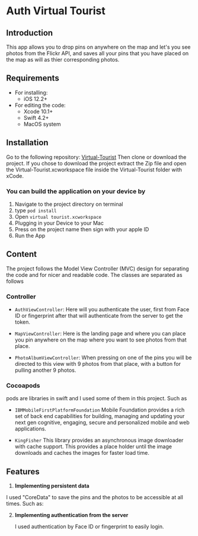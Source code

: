 # Auth Virtual Tourist

## Introduction
This app allows you to drop pins on anywhere on the map and let's you see photos from the Flickr API, and saves all your pins that you have placed on the map as will as thier corresponding photos.
 
## Requirements
* For installing:
    * iOS 12.2+
* For editing the code:
    * Xcode 10.1+
    * Swift 4.2+
    * MacOS system

## Installation
Go to the following repository: [Virtual-Tourist](https://github.com/omarfoz/authvt)
Then clone or download the project. If you chose to download the project extract the Zip file and open the Virtual-Tourist.xcworkspace file inside the Virtual-Tourist folder with xCode.


### You can build the application on your device by 
1.  Navigate to the project directory on terminal
2.  type `pod install`
3.	Open `virtual tourist.xcworkspace`
4.	Plugging in your Device to your Mac
5.	Press on the project name then sign with your apple ID
6.	Run the App 

## Content
The project follows the Model View Controller (MVC) design for separating the code and for nicer and readable code.
The classes are separated as follows

### Controller
   * `AuthViewController`: Here will you authenticate the user, first from Face ID or fingerprint after that will authenticate from the server to get the token.

   * `MapViewController`: Here is the landing page and where you can place you pin anywhere on the map where you want to see photos from that place.

   * `PhotoAlbumViewController`: When pressing on one of the pins you will be directed to this view with 9 photos from that place, with a button for pulling another 9 photos.  


### Cocoapods
   pods are libraries in swift and I used some of them in this project. Such as
   
   * `IBMMobileFirstPlatformFoundation` Mobile Foundation provides a rich set of back end capabilities for building, managing and updating your next gen cognitive, engaging, secure and personalized mobile and web applications.

   * `KingFisher` This library provides an asynchronous image downloader with cache support. This provides a place holder until the image downloads and caches the images for faster load time.
   
   
## Features

1.	**Implementing persistent data**

   I used "CoreData" to save the pins and the photos to be accessible at all times. Such as:

2.	**Implementing authentication from the server**

     I used authentication by Face ID or fingerprint to easily login.
